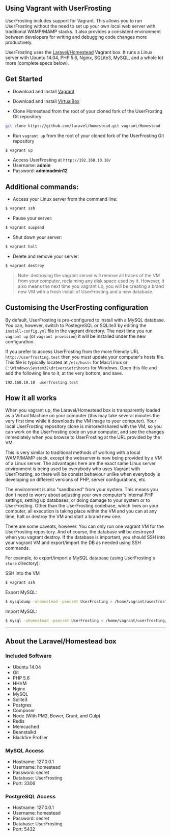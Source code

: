 ## Using Vagrant with UserFrosting

UserFrosting includes support for Vagrant. This allows you to run UserFrosting without the need to set up your own local web server with traditional WAMP/MAMP stacks. It also provides a consistent environment between developers for writing and debugging code changes more productively.

UserFrosting uses the [Laravel/Homestead](https://laravel.com/docs/5.6/homestead) Vagrant box. It runs a Linux server with Ubuntu 14.04, PHP 5.6, Nginx, SQLite3, MySQL, and a whole lot more (complete specs below).

## Get Started

* Download and Install [Vagrant](https://www.vagrantup.com/downloads.html)
* Download and Install [VirtualBox](https://www.virtualbox.org/wiki/Downloads)

* Clone Homestead from the root of your cloned fork of the UserFrosting Git repository

```sh
git clone https://github.com/laravel/homestead.git vagrant/Homestead
```

* Run `vagrant up` from the root of your cloned fork of the UserFrosting Git repository

```sh
$ vagrant up
```

* Access UserFrosting at `http://192.168.10.10/`
* Username: **admin**
* Password: **adminadmin12**

## Additional commands:
* Access your Linux server from the command line:

```sh
$ vagrant ssh
```

* Pause your server:

```sh
$ vagrant suspend
```

* Shut down your server:

```sh
$ vagrant halt
```

* Delete and remove your server:

```sh
$ vagrant destroy
```

> Note: destroying the vagrant server will remove all traces of the VM from your computer, reclaiming any disk space used by it. However, it also means the next time you vagrant up, you will be creating a brand new VM with a fresh install of UserFrosting and a new database.

## Customising the UserFrosting configuration

By default, UserFrosting is pre-configured to install with a MySQL database. You can, however, switch to PostegreSQL or SQLite3 by editing the `install-config.yml` file in the vagrant directory. The next time you run `vagrant up` (or `vagrant provision`) it will be installed under the new configuration.

If you prefer to access UserFrosting from the more friendly URL `http://userfrosting.test` then you must update your computer's hosts file. This file is typically located at `/etc/hosts` for Mac/Linux or `C:\Windows\System32\drivers\etc\hosts` for Windows. Open this file and add the following line to it, at the very bottom, and save.

```
192.168.10.10  userfrosting.test
```

## How it all works

When you vagrant up, the Laravel/Homestead box is transparently loaded as a Virtual Machine on your computer (this may take several minutes the very first time while it downloads the VM image to your computer). Your local UserFrosting repository clone is mirrored/shared with the VM, so you can work on the UserFrosting code on your computer, and see the changes immediately when you browse to UserFrosting at the URL provided by the VM.

This is very similar to traditional methods of working with a local WAMP/MAMP stack, except the webserver is now being provided by a VM of a Linux server. The advantages here are the exact same Linux server environment is being used by everybody who uses Vagrant with UserFrosting, so there will be consist behaviour unlike when everybody is developing on different versions of PHP, server configurations, etc.

The environment is also "sandboxed" from your system. This means you don't need to worry about adjusting your own computer's internal PHP settings, setting up databases, or doing damage to your system or to UserFrosting. Other than the UserFrosting codebase, which lives on your computer, all execution is taking place within the VM and you can at any time, halt or destroy the VM and start a brand new one.

There are some caveats, however. You can only run one vagrant VM for the UserFrosting repository. And of course, the database will be destroyed when you vagrant destroy. If the database is important, you should SSH into your vagrant VM and export/import the DB as needed using SSH commands.

For example, to export/import a MySQL database (using UserFrosting's `store` directory):

SSH into the VM

```sh
$ vagrant ssh
```

Export MySQL:

```sh
$ mysqldump -uhomestead -psecret UserFrosting > /home/vagrant/userfrosting/userfrosting.sql
```

Import MySQL:

```sh
$ mysql -uhomestead -psecret UserFrosting < /home/vagrant/userfrosting/userfrosting.sql
```

---

## About the Laravel/Homestead box

### Included Software

* Ubuntu 14.04
* Git
* PHP 5.6
* HHVM
* Nginx
* MySQL
* Sqlite3
* Postgres
* Composer
* Node (With PM2, Bower, Grunt, and Gulp)
* Redis
* Memcached
* Beanstalkd
* Blackfire Profiler

### MySQL Access

- Hostname: 127.0.0.1
- Username: homestead
- Password: secret
- Database: UserFrosting
- Port: 3306

### PostgreSQL Access

- Hostname: 127.0.0.1
- Username: homestead
- Password: secret
- Database: UserFrosting
- Port: 5432